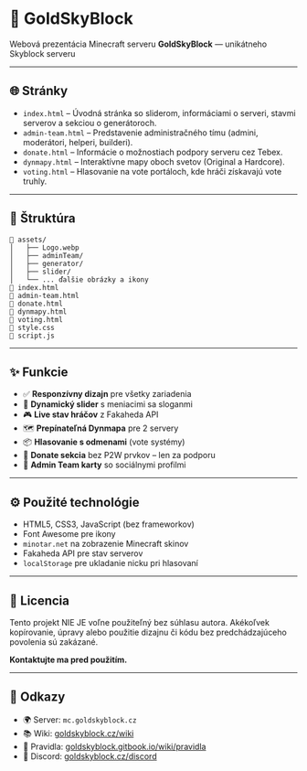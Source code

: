 # 🌟 GoldSkyBlock

Webová prezentácia Minecraft serveru **GoldSkyBlock** — unikátneho Skyblock serveru

---

## 🌐 Stránky

- `index.html` – Úvodná stránka so sliderom, informáciami o serveri, stavmi serverov a sekciou o generátoroch.
- `admin-team.html` – Predstavenie administračného tímu (admini, moderátori, helperi, builderi).
- `donate.html` – Informácie o možnostiach podpory serveru cez Tebex.
- `dynmapy.html` – Interaktívne mapy oboch svetov (Original a Hardcore).
- `voting.html` – Hlasovanie na vote portáloch, kde hráči získavajú vote truhly.

---

## 🧱 Štruktúra

```
📁 assets/
│   ├── Logo.webp
│   ├── adminTeam/
│   ├── generator/
│   ├── slider/
│   └── ... ďalšie obrázky a ikony
📄 index.html
📄 admin-team.html
📄 donate.html
📄 dynmapy.html
📄 voting.html
📄 style.css
📄 script.js
```

---

## ✨ Funkcie

- ✅ **Responzívny dizajn** pre všetky zariadenia
- 🔄 **Dynamický slider** s meniacimi sa sloganmi
- 🎮 **Live stav hráčov** z Fakaheda API
- 🗺️ **Prepínateľná Dynmapa** pre 2 servery
- 📦 **Hlasovanie s odmenami** (vote systémy)
- 💸 **Donate sekcia** bez P2W prvkov – len za podporu
- 👥 **Admin Team karty** so sociálnymi profilmi

---

## ⚙️ Použité technológie

- HTML5, CSS3, JavaScript (bez frameworkov)
- Font Awesome pre ikony
- `minotar.net` na zobrazenie Minecraft skinov
- Fakaheda API pre stav serverov
- `localStorage` pre ukladanie nicku pri hlasovaní

---


## 📄 Licencia

Tento projekt NIE JE voľne použiteľný bez súhlasu autora.
Akékoľvek kopírovanie, úpravy alebo použitie dizajnu či kódu bez predchádzajúceho povolenia sú zakázané.

**Kontaktujte ma pred použitím.**

---

## 🔗 Odkazy

- 🌍 Server: `mc.goldskyblock.cz`
- 📚 Wiki: [goldskyblock.cz/wiki](https://goldskyblock.cz/wiki)
- 📜 Pravidla: [goldskyblock.gitbook.io/wiki/pravidla](https://goldskyblock.gitbook.io/wiki/pravidla)
- 💬 Discord: [goldskyblock.cz/discord](http://goldskyblock.cz/discord)
